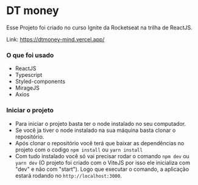 # DT money
Esse Projeto foi criado no curso Ignite da Rocketseat na trilha de ReactJS.

Link: https://dtmoney-mind.vercel.app/

### O que foi usado
* ReactJS
* Typescript
* Styled-components
* MirageJS
* Axios

### Iniciar o projeto
- Para iniciar o projeto basta ter o node instalado no seu computador.
- Se você ja tiver o node instalado na sua máquina basta clonar o repositório.
- Após clonar o repositório você terá que baixar as dependências no projeto com o codigo `npm install` ou `yarn install`
- Com tudo instalado você só vai precisar rodar o comando `npm dev` ou `yarn dev` (O projeto foi criado com o ViteJS por isso ele inicializa com "dev" e não com "start"). Logo que executar o comando, a aplicação estará rodando no `http://localhost:3000`.
